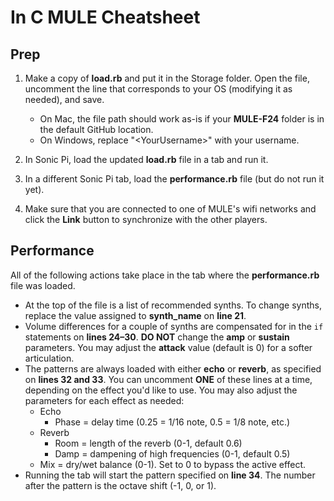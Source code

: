 # In C MULE Cheatsheet

## Prep

1. Make a copy of **load.rb** and put it in the Storage folder. Open the file, uncomment the line that corresponds to your OS (modifying it as needed), and save.

	- On Mac, the file path should work as-is if your **MULE-F24** folder is in the default GitHub location.
	- On Windows, replace "\<YourUsername\>" with your username.

2. In Sonic Pi, load the updated **load.rb** file in a tab and run it.
3. In a different Sonic Pi tab, load the **performance.rb** file (but do not run it yet).
4. Make sure that you are connected to one of MULE's wifi networks and click the **Link** button to synchronize with the other players.

## Performance

All of the following actions take place in the tab where the **performance.rb** file was loaded.

- At the top of the file is a list of recommended synths. To change synths, replace the value assigned to **synth_name** on **line 21**.
- Volume differences for a couple of synths are compensated for in the `if` statements on **lines 24–30**. **DO NOT** change the **amp** or **sustain** parameters. You may adjust the **attack** value (default is 0) for a softer articulation.
- The patterns are always loaded with either **echo** or **reverb**, as specified on **lines 32 and 33**. You can uncomment **ONE** of these lines at a time, depending on the effect you'd like to use. You may also adjust the parameters for each effect as needed:
	- Echo
		- Phase = delay time (0.25 = 1/16 note, 0.5 = 1/8 note, etc.)
	- Reverb
		- Room = length of the reverb (0-1, default 0.6)
		- Damp = dampening of high frequencies (0-1, default 0.5)
	- Mix = dry/wet balance (0-1). Set to 0 to bypass the active effect.
- Running the tab will start the pattern specified on **line 34**. The number after the pattern is the octave shift (-1, 0, or 1).
